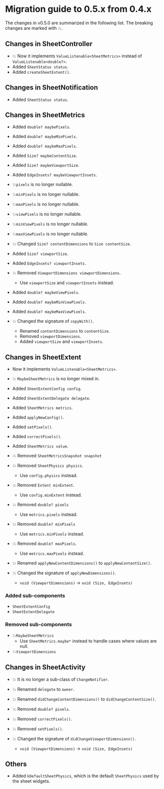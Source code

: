 # Migration guide to 0.5.x from 0.4.x

The changes in v0.5.0 are summarized in the following list. The breaking changes are marked with :boom:.

## Changes in SheetController

- :boom: Now it implements `ValueListenable<SheetMetrics>` instead of `ValueListenable<double?>`.
- Added `SheetStatus status`.
- Added `createSheetExtent()`.

## Changes in SheetNotification

- Added `SheetStatus status`.

## Changes in SheetMetrics

- Added `double? maybePixels`.
- Added `double? maybeMinPixels`.
- Added `double? maybeMaxPixels`.
- Added `Size? maybeContentSize`.
- Added `Size? maybeViewportSize`.
- Added `EdgeInsets? maybeViewportInsets`.
- :boom: ​`pixels` is no longer nullable.

- :boom: ​`minPixels` is no longer nullable.
- :boom: ​`maxPixels` is no longer nullable.
- :boom: ​`viewPixels` is no longer nullable.
- :boom: ​`minViewPixels` is no longer nullable.
- :boom: ​`maxViewPixels` is no longer nullable.
- :boom: ​Changed `Size? contentDimensions` to `Size contentSize`.
- Added `Size? viewportSize`.
- Added `EdgeInsets? viewportInsets`.
- :boom: ​Removed `ViewportDimensions viewportDimensions`.
  - Use `viewportSize` and `viewportInsets` instead.
- Added `double? maybeViewPixels`.
- Added `double? maybeMinViewPixels`.
- Added `double? maybeMaxViewPixels`.
- :boom: ​Changed the signature of `copyWith()`.
  - Renamed `contentDimensions` to `contentSize`.
  - Removed `viewportDimensions`.
  - Added `viewportSize` and `viewportInsets`.

## Changes in SheetExtent

- Now it implements `ValueListenable<SheetMetrics>`.
- :boom: ​ `MaybeSheetMetrics` is no longer mixed in.

- Added `SheetExtentConfig config`.
- Added `SheetExtentDelegate delegate`.
- Added `SheetMetrics metrics`.
- Added `applyNewConfig()`.
- Added `setPixels()`.
- Added `correctPixels()`.
- Added `SheetMetrics value`.
- :boom: ​Removed `SheetMetricsSnapshot snapshot`
- :boom: ​Removed `SheetPhysics physics`.
  - Use `config.physics` instead.
- :boom: ​Removed `Extent minExtent`.
  - Use `config.minExtent` instead.
- :boom: ​Removed `double? pixels`
  - Use `metrics.pixels` instead.
- :boom: ​Removed `double? minPixels`
  - Use `metrics.minPixels` instead.
- :boom: ​Removed `double? maxPixels`.
  - Use `metrics.maxPixels` instead.
- :boom: ​Renamed `applyNewContentDimensions()` to `applyNewContentSize()`.
- :boom: ​Changed the signature of `applyNewDimensions()`.
  - `void (ViewportDimensions)` → `void (Size, EdgeInsets)`

### Added sub-components

- `SheetExtentConfig`
- `SheetExtentDelegate`

### Removed sub-components

- :boom: ​`MaybeSheetMetrics`
  - Use `SheetMetrics.maybe*` instead to handle cases where values are null.
- :boom: ​`ViewportDimensions`

## Changes in SheetActivity

- :boom: ​It is no longer a sub-class of `ChangeNotifier`.

- :boom: ​Renamed `delegate` to `owner`.
- :boom: ​Renamed `didChangeContentDimensions()` to `didChangeContentSize()`.

- :boom: ​Removed `double? pixels`.
- :boom: ​Removed `correctPixels()`.
- :boom: ​Removed `setPixels()`.
- :boom: ​Changed the signature of `didChangeViewportDimensions()`.
  - `void (ViewportDimensions)` → `void (Size, EdgeInsets)`

## Others

- Added `kDefaultSheetPhysics`, which is the default `SheetPhysics` used by the sheet widgets.
